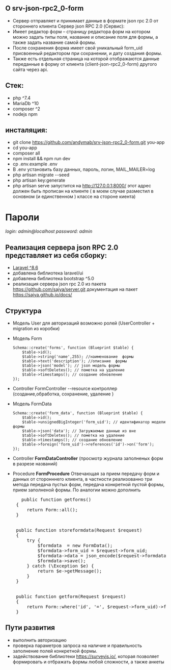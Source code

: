 

## О srv-json-rpc2_0-form
- Сервер отправляет и принимает данные в формате json rpc 2.0 от стороннего клиента
Сервер json RPC 2.0 (Сервис):
 - Имеет редактор форм – страницу редактора форм на котором можно задать типы поля, название и описание поля для формы, а также задать название самой формы. 
 - После сохранения форма имеет свой уникальный form_uid присвоенный редактором при сохранении, и дату создания формы.
 - Также есть отдельная страница на которой отображаются данные переданные в форму от клиента (client-json-rpc2_0-form) другого сайта через api.

## Стек:
  - php ^7.4
  - MariaDb ^10
  - composer ^2
  - nodejs npm

## инсталяция:
- git clone https://github.com/andymab/srv-json-rpc2_0-form.git you-app
- cd you-app
- composer all
- npm install && npm run dev
- cp .env.example .env
- В .env установить базу данных, пароль, логин, MAIL_MAILER=log
- php artisan migrate --seed
- php artisan key:generate
- php artisan serve
запустится на http://127.0.0.1:8000/   этот адрес должен быть прописан на клиенте ( в моем случае разместил в основном (и единственном ) классе на стороне киента)
# Пароли
*login: admin@localhost password: admin*

## Реализация сервера json RPC 2.0 представляет из себя сборку:
  - [Laravel ^8.6 ](https://laravel.com/docs/9.x/installation#:~:text=composer%20create%2Dproject%20laravel/laravel%20example%2Dapp)
  - добавлена библиотека laravel/ui
  - добавлена библиотека bootstrap ^5.0
  - реализация сервера json rpc 2.0 из пакета https://github.com/sajya/server.git документация на пакет https://sajya.github.io/docs/

## Структура
  - Модель User для авторизаций возможно ролей (UserController + migration из коробки) 
  
  - Модель Form 

        Schema::create('forms', function (Blueprint $table) {
            $table->id();
            $table->string('name',255); //наименование  формы
            $table->text('description'); //описание  формы
            $table->json('model'); // json модель формы
            $table->softDeletes(); // пометка на удаление
            $table->timestamps(); // создание обновление
        });

  - Controller FormController --resource контроллер (создание,обработка, сохранение, удаление )
  - Модель FormData 

        Schema::create('form_data', function (Blueprint $table) {
            $table->id();
            $table->unsignedBigInteger('form_uid'); // идентификатор модели формы
            $table->json('data'); // Загружаемые данные из вне
            $table->softDeletes(); // пометка на удаление
            $table->timestamps(); // создание обновление
            $table->foreign('form_uid')->references('id')->on('form');
        });

  - Сontroller **FormDataController** (просмотр журнала заполненых форм в разрезе названий)
  - Procedure **FormProcedure** Отвечающая за прием передачу форм и данных от сторонннего клиента, в частности реализованно три метода
  передача пустых форм, передача конкретной пустой формы, прием заполненой формы. По аналогии можно дополнить

<pre>
      public function getforms()
    {
        return Form::all();
    }


    public function storeformdata(Request $request)
    {
        try {
            $formdata  = new FormData();
            $formdata->form_uid = $request->form_uid;
            $formdata->data = json_encode($request->formdata);
            $formdata->save();
        } catch (\Exception $e) {
            return $e->getMessage();
        }
    }


    public function getform(Request $request)
    {
        return Form::where('id', '=', $request->form_uid)->first();
    }
</pre>

## Пути развития
- выполнить авторизацию
- проверка параметров запроса на наличие и правильность заполнение полей конкретной формы.
- задействование библиотеки https://surveyjs.io/, которая позволяет формировать и отбражать формы любой сложности, а также анкеты